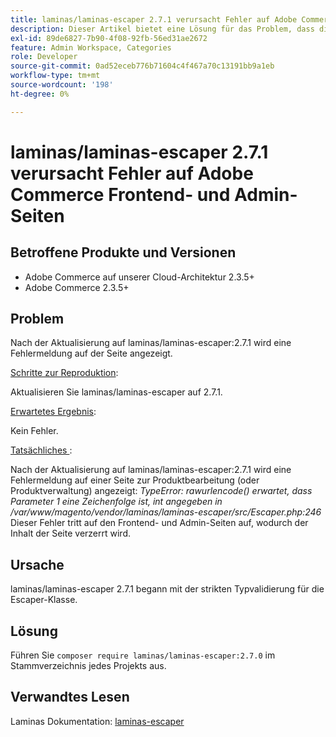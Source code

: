 ```yaml
---
title: laminas/laminas-escaper 2.7.1 verursacht Fehler auf Adobe Commerce Frontend- und Admin-Seiten
description: Dieser Artikel bietet eine Lösung für das Problem, dass die Veröffentlichung von laminas/laminas-escaper:2.7.1 die Funktionalität von Adobe Commerce in der Produktverwaltung, in Kategorien und auf Produktseiten beeinträchtigt. Dieses Problem wird in Adobe Commerce 2.4.3 behoben.
exl-id: 89de6827-7b90-4f08-92fb-56ed31ae2672
feature: Admin Workspace, Categories
role: Developer
source-git-commit: 0ad52eceb776b71604c4f467a70c13191bb9a1eb
workflow-type: tm+mt
source-wordcount: '198'
ht-degree: 0%

---
```


# laminas/laminas-escaper 2.7.1 verursacht Fehler auf Adobe Commerce Frontend- und Admin-Seiten


## Betroffene Produkte und Versionen

* Adobe Commerce auf unserer Cloud-Architektur 2.3.5+
* Adobe Commerce 2.3.5+

## Problem

Nach der Aktualisierung auf laminas/laminas-escaper:2.7.1 wird eine Fehlermeldung auf der Seite angezeigt.

<u>Schritte zur Reproduktion</u>:

Aktualisieren Sie laminas/laminas-escaper auf 2.7.1.

<u>Erwartetes Ergebnis</u>:

Kein Fehler.

<u>Tatsächliches </u>:

Nach der Aktualisierung auf laminas/laminas-escaper:2.7.1 wird eine Fehlermeldung auf einer Seite zur Produktbearbeitung (oder Produktverwaltung) angezeigt: *TypeError: rawurlencode() erwartet, dass Parameter 1 eine Zeichenfolge ist, int angegeben in /var/www/magento/vendor/laminas/laminas-escaper/src/Escaper.php:246*
Dieser Fehler tritt auf den Frontend- und Admin-Seiten auf, wodurch der Inhalt der Seite verzerrt wird.

## Ursache

laminas/laminas-escaper 2.7.1 begann mit der strikten Typvalidierung für die Escaper-Klasse.

## Lösung

Führen Sie `composer require laminas/laminas-escaper:2.7.0` im Stammverzeichnis jedes Projekts aus.

## Verwandtes Lesen

Laminas Dokumentation: [laminas-escaper](https://docs.laminas.dev/laminas-escaper/)

